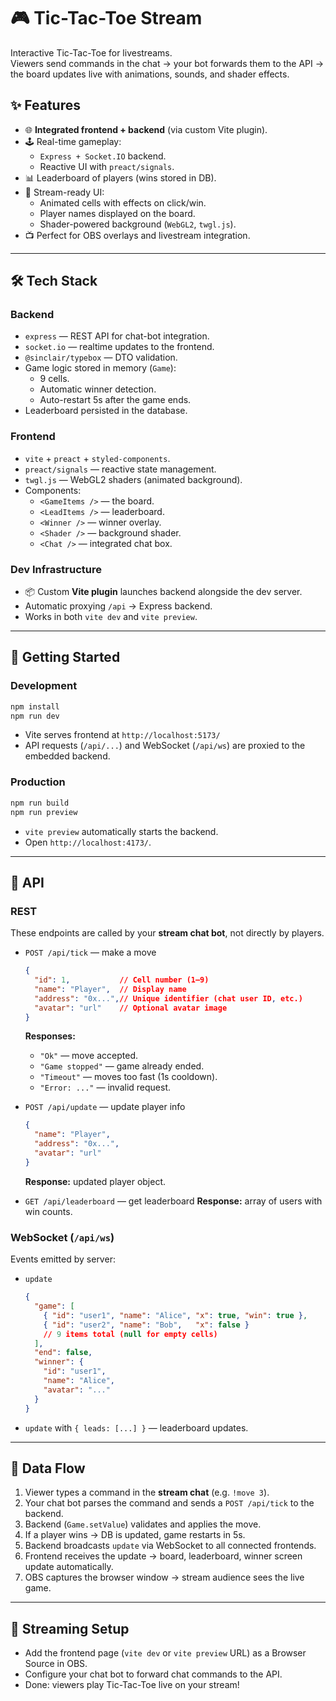# 🎮 Tic-Tac-Toe Stream

Interactive Tic-Tac-Toe for livestreams.  
Viewers send commands in the chat → your bot forwards them to the API → the board updates live with animations, sounds, and shader effects.  

## ✨ Features
- 🌐 **Integrated frontend + backend** (via custom Vite plugin).
- 🕹️ Real-time gameplay:
  - `Express + Socket.IO` backend.
  - Reactive UI with `preact/signals`.
- 📊 Leaderboard of players (wins stored in DB).
- 🎨 Stream-ready UI:
  - Animated cells with effects on click/win.
  - Player names displayed on the board.
  - Shader-powered background (`WebGL2`, `twgl.js`).
- 📺 Perfect for OBS overlays and livestream integration.

---

## 🛠️ Tech Stack

### Backend
- `express` — REST API for chat-bot integration.
- `socket.io` — realtime updates to the frontend.
- `@sinclair/typebox` — DTO validation.
- Game logic stored in memory (`Game`):
  - 9 cells.
  - Automatic winner detection.
  - Auto-restart 5s after the game ends.
- Leaderboard persisted in the database.

### Frontend
- `vite` + `preact` + `styled-components`.
- `preact/signals` — reactive state management.
- `twgl.js` — WebGL2 shaders (animated background).
- Components:
  - `<GameItems />` — the board.
  - `<LeadItems />` — leaderboard.
  - `<Winner />` — winner overlay.
  - `<Shader />` — background shader.
  - `<Chat />` — integrated chat box.

### Dev Infrastructure
- 📦 Custom **Vite plugin** launches backend alongside the dev server.
- Automatic proxying `/api` → Express backend.
- Works in both `vite dev` and `vite preview`.

---

## 🚀 Getting Started

### Development
```bash
npm install
npm run dev
````

* Vite serves frontend at `http://localhost:5173/`
* API requests (`/api/...`) and WebSocket (`/api/ws`) are proxied to the embedded backend.

### Production

```bash
npm run build
npm run preview
```

* `vite preview` automatically starts the backend.
* Open `http://localhost:4173/`.

---

## 📡 API

### REST

These endpoints are called by your **stream chat bot**, not directly by players.

* `POST /api/tick` — make a move

  ```json
  {
    "id": 1,           // Cell number (1–9)
    "name": "Player",  // Display name
    "address": "0x...",// Unique identifier (chat user ID, etc.)
    "avatar": "url"    // Optional avatar image
  }
  ```

  **Responses:**

  * `"Ok"` — move accepted.
  * `"Game stopped"` — game already ended.
  * `"Timeout"` — moves too fast (1s cooldown).
  * `"Error: ..."` — invalid request.

* `POST /api/update` — update player info

  ```json
  {
    "name": "Player",
    "address": "0x...",
    "avatar": "url"
  }
  ```

  **Response:** updated player object.

* `GET /api/leaderboard` — get leaderboard
  **Response:** array of users with win counts.

### WebSocket (`/api/ws`)

Events emitted by server:

* `update`

  ```json
  {
    "game": [
      { "id": "user1", "name": "Alice", "x": true, "win": true },
      { "id": "user2", "name": "Bob",   "x": false }
      // 9 items total (null for empty cells)
    ],
    "end": false,
    "winner": {
      "id": "user1",
      "name": "Alice",
      "avatar": "..."
    }
  }
  ```
* `update` with `{ leads: [...] }` — leaderboard updates.

---

## 🔄 Data Flow

1. Viewer types a command in the **stream chat** (e.g. `!move 3`).
2. Your chat bot parses the command and sends a `POST /api/tick` to the backend.
3. Backend (`Game.setValue`) validates and applies the move.
4. If a player wins → DB is updated, game restarts in 5s.
5. Backend broadcasts `update` via WebSocket to all connected frontends.
6. Frontend receives the update → board, leaderboard, winner screen update automatically.
7. OBS captures the browser window → stream audience sees the live game.

---

## 🎥 Streaming Setup

* Add the frontend page (`vite dev` or `vite preview` URL) as a Browser Source in OBS.
* Configure your chat bot to forward chat commands to the API.
* Done: viewers play Tic-Tac-Toe live on your stream!
